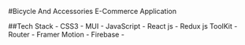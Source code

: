 #Bicycle And Accessories E-Commerce Application

##Tech Stack
    - CSS3
    - MUI
    - JavaScript
    - React js
    - Redux js ToolKit
    - Router
    - Framer Motion 
    - Firebase
    - 
